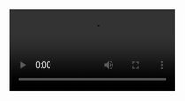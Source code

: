 <video src="https://github.com/LBlacklink/2IC80-Muson/blob/master/Group%2020%20Video%20Demonstration.mp4" width="300" />
